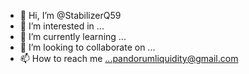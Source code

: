 - 👋 Hi, I’m @StabilizerQ59
- 👀 I’m interested in ...
- 🌱 I’m currently learning ...
- 💞️ I’m looking to collaborate on ...
- 📫 How to reach me ...pandorumliquidity@gmail.com 

<!---
StabilizerQ59/StabilizerQ59 is a ✨ special ✨ repository because its `README.md` (this file) appears on your GitHub profile.
You can click the Preview link to take a look at your changes.
--->
